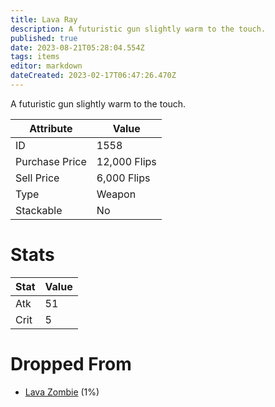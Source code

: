 ```yaml
---
title: Lava Ray
description: A futuristic gun slightly warm to the touch.
published: true
date: 2023-08-21T05:28:04.554Z
tags: items
editor: markdown
dateCreated: 2023-02-17T06:47:26.470Z
---
```


A futuristic gun slightly warm to the touch.

|Attribute|Value|
|-|-|
|ID|1558|
|Purchase Price|12,000 Flips|
|Sell Price|6,000 Flips|
|Type|Weapon|
|Stackable|No|

# Stats
|Stat|Value|
|-|-|
|Atk|51|
|Crit|5|

# Dropped From
 * [Lava Zombie](/monsters/lava-zombie) (1%)
